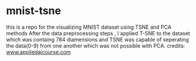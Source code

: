 # mnist-tsne
this is a repo for the visualizing MNIST dataset using TSNE and PCA methods
After the data preprocessing steps , I applied T-SNE to the dataset which was containg 784 diamensions and TSNE was capable of seperating the data(0-9) from one another which was not possible with PCA.
credits: www.appliedaicourse.com
